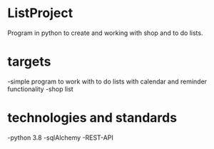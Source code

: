 # ListProject
Program in python to create and working with shop and to do lists.

# targets
-simple program to work with to do lists with calendar and reminder functionality
-shop list

# technologies and standards
-python 3.8
-sqlAlchemy
-REST-API

